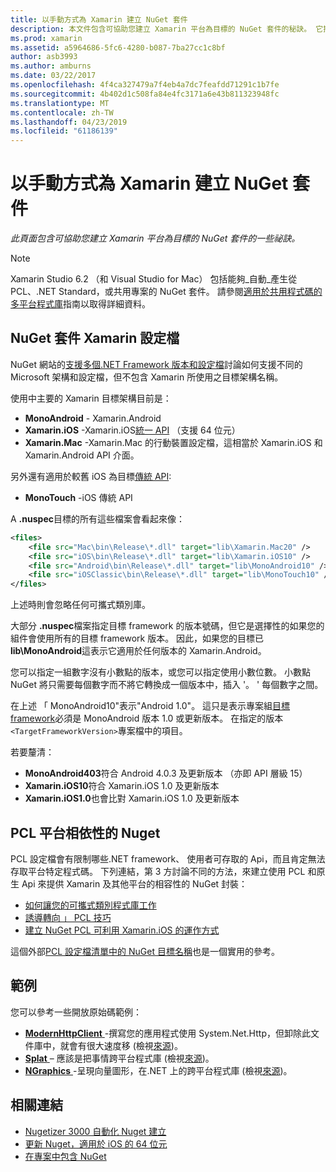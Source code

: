 ```yaml
---
title: 以手動方式為 Xamarin 建立 NuGet 套件
description: 本文件包含可協助您建立 Xamarin 平台為目標的 NuGet 套件的秘訣。 它描述 NuGet 套件 Xamarin 設定檔，PCL 的 Nuget，利用平台相依性，並連結到各種開放原始碼的範例。
ms.prod: xamarin
ms.assetid: a5964686-5fc6-4280-b087-7ba27cc1c8bf
author: asb3993
ms.author: amburns
ms.date: 03/22/2017
ms.openlocfilehash: 4f4ca327479a7f4eb4a7dc7feafdd71291c1b7fe
ms.sourcegitcommit: 4b402d1c508fa84e4fc3171a6e43b811323948fc
ms.translationtype: MT
ms.contentlocale: zh-TW
ms.lasthandoff: 04/23/2019
ms.locfileid: "61186139"
---
```

# <a name="manually-creating-nuget-packages-for-xamarin"></a>以手動方式為 Xamarin 建立 NuGet 套件

_此頁面包含可協助您建立 Xamarin 平台為目標的 NuGet 套件的一些祕訣。_

> [!NOTE]
> Xamarin Studio 6.2 （和 Visual Studio for Mac） 包括能夠_自動_產生從 PCL、.NET Standard，或共用專案的 NuGet 套件。 請參閱[適用於共用程式碼的多平台程式庫](~/cross-platform/app-fundamentals/nuget-multiplatform-libraries/index.md)指南以取得詳細資料。

## <a name="nuget-package-xamarin-profiles"></a>NuGet 套件 Xamarin 設定檔

NuGet 網站的[支援多個.NET Framework 版本和設定檔](https://docs.nuget.org/create/enforced-package-conventions)討論如何支援不同的 Microsoft 架構和設定檔，但不包含 Xamarin 所使用之目標架構名稱。

使用中主要的 Xamarin 目標架構目前是：

* **MonoAndroid** - Xamarin.Android
* **Xamarin.iOS** -Xamarin.iOS[統一 API](~/cross-platform/macios/unified/index.md) （支援 64 位元）
* **Xamarin.Mac** -Xamarin.Mac 的行動裝置設定檔，這相當於 Xamarin.iOS 和 Xamarin.Android API 介面。

另外還有適用於較舊 iOS 為目標[傳統 API](~/cross-platform/macios/unified/index.md):

* **MonoTouch** -iOS 傳統 API

A **.nuspec**目標的所有這些檔案會看起來像：

```xml
<files>
    <file src="Mac\bin\Release\*.dll" target="lib\Xamarin.Mac20" />
    <file src="iOS\bin\Release\*.dll" target="lib\Xamarin.iOS10" />
    <file src="Android\bin\Release\*.dll" target="lib\MonoAndroid10" />
    <file src="iOSClassic\bin\Release\*.dll" target="lib\MonoTouch10" />
</files>
```

上述時則會忽略任何可攜式類別庫。

大部分 **.nuspec**檔案指定目標 framework 的版本號碼，但它是選擇性的如果您的組件會使用所有的目標 framework 版本。 因此，如果您的目標已**lib\MonoAndroid**這表示它適用於任何版本的 Xamarin.Android。

您可以指定一組數字沒有小數點的版本，或您可以指定使用小數位數。 小數點 NuGet 將只需要每個數字而不將它轉換成一個版本中，插入 '。 ' 每個數字之間。

在上述 「 MonoAndroid10"表示"Android 1.0"。 這只是表示專案組[目標 framework](~/android/app-fundamentals/android-api-levels.md)必須是 MonoAndroid 版本 1.0 或更新版本。 在指定的版本`<TargetFrameworkVersion>`專案檔中的項目。

若要釐清：

- **MonoAndroid403**符合 Android 4.0.3 及更新版本 （亦即 API 層級 15）
- **Xamarin.iOS10**符合 Xamarin.iOS 1.0 及更新版本
- **Xamarin.iOS1.0**也會比對 Xamarin.iOS 1.0 及更新版本

## <a name="pcl-nugets-with-platform-dependencies"></a>PCL 平台相依性的 Nuget

PCL 設定檔會有限制哪些.NET framework、 使用者可存取的 Api，而且肯定無法存取平台特定程式碼。 下列連結，第 3 方討論不同的方法，來建立使用 PCL 和原生 Api 來提供 Xamarin 及其他平台的相容性的 NuGet 封裝：

- [如何讓您的可攜式類別程式庫工作](http://blogs.msdn.com/b/dsplaisted/archive/2012/08/27/how-to-make-portable-class-libraries-work-for-you.aspx)
- [誘導轉向 」 PCL 技巧](http://log.paulbetts.org/the-bait-and-switch-pcl-trick/)
- [建立 NuGet PCL 可利用 Xamarin.iOS 的運作方式](http://www.jimbobbennett.io/creating-a-nuget-pcl-that-works-with-xamarin-ios/)

這個外部[PCL 設定檔清單中的 NuGet 目標名稱](http://embed.plnkr.co/03ck2dCtnJogBKHJ9EjY)也是一個實用的參考。

## <a name="examples"></a>範例

您可以參考一些開放原始碼範例：

- [**ModernHttpClient** ](https://www.nuget.org/packages/modernhttpclient/) -撰寫您的應用程式使用 System.Net.Http，但卸除此文件庫中，就會有很大速度移 (檢視[來源](https://github.com/paulcbetts/ModernHttpClient))。
- [**Splat** ](https://www.nuget.org/packages/Splat/) – 應該是把事情跨平台程式庫 (檢視[來源](https://github.com/paulcbetts/Splat))。
- [**NGraphics** ](https://www.nuget.org/packages/NGraphics/) -呈現向量圖形，在.NET 上的跨平台程式庫 (檢視[來源](https://github.com/praeclarum/NGraphics/blob/master/NGraphics.nuspec))。

## <a name="related-links"></a>相關連結

- [Nugetizer 3000 自動化 Nuget 建立](~/cross-platform/app-fundamentals/nuget-multiplatform-libraries/index.md)
- [更新 Nuget，適用於 iOS 的 64 位元](https://blog.xamarin.com/how-to-update-nuget-packages-for-64-bit/)
- [在專案中包含 NuGet](https://docs.microsoft.com/visualstudio/mac/nuget-walkthrough)
